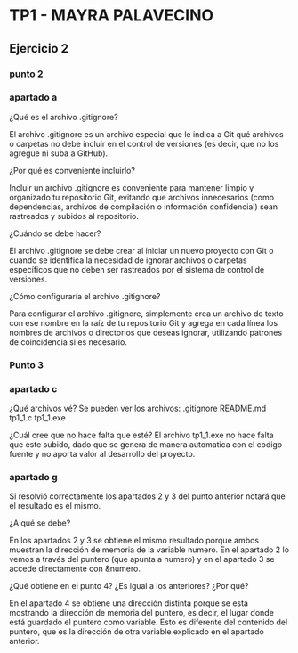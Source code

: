 # TP1 - MAYRA PALAVECINO

## Ejercicio 2

### punto 2

### apartado a


¿Qué es el archivo .gitignore?

El archivo .gitignore es un archivo especial que le indica a Git qué archivos o carpetas no debe incluir en el control de versiones (es decir, que no los agregue ni suba a GitHub).

¿Por qué es conveniente incluirlo?

Incluir un archivo .gitignore es conveniente para mantener limpio y organizado tu repositorio Git, evitando que archivos innecesarios (como dependencias, archivos de compilación o información confidencial) sean rastreados y subidos al repositorio.

¿Cuándo se debe hacer?

El archivo .gitignore se debe crear al iniciar un nuevo proyecto con Git o cuando se identifica la necesidad de ignorar archivos o carpetas específicos que no deben ser rastreados por el sistema de control de versiones. 

¿Cómo configuraría el archivo .gitignore?

Para configurar el archivo .gitignore, simplemente crea un archivo de texto con ese nombre en la raíz de tu repositorio Git y agrega en cada línea los nombres de archivos o directorios que deseas ignorar, utilizando patrones de coincidencia si es necesario.

### Punto 3

### apartado c

¿Qué archivos vé?
Se pueden ver los archivos:
.gitignore
README.md
tp1_1.c
tp1_1.exe

¿Cuál cree que no hace falta que esté?
El archivo tp1_1.exe no hace falta que este subido, dado que se genera de manera automatica con el codigo fuente y no aporta valor al desarrollo del proyecto.

### apartado g

Si resolvió correctamente los apartados 2 y 3 del punto anterior notará
que el resultado es el mismo. 

 ¿A qué se debe?

En los apartados 2 y 3 se obtiene el mismo resultado porque ambos muestran la dirección de memoria de la variable numero. En el apartado 2 lo vemos a través del puntero (que apunta a numero) y en el apartado 3 se accede directamente con &numero.

¿Qué obtiene en el punto 4? ¿Es igual a los anteriores? ¿Por qué?

 En el apartado 4 se obtiene una dirección distinta porque se está mostrando la dirección de memoria del puntero, es decir, el lugar donde está guardado el puntero como variable. Esto es diferente del contenido del puntero, que es la dirección de otra variable explicado en el apartado anterior.





